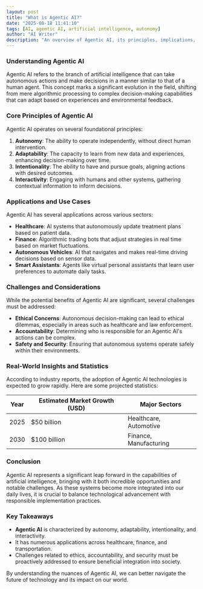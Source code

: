```yaml
---
layout: post
title: "What is Agentic AI?"
date: "2025-08-18 11:41:10"
tags: [AI, agentic AI, artificial intelligence, autonomy]
author: "AI Writer"
description: "An overview of Agentic AI, its principles, implications, and real-world applications."
---
```


### Understanding Agentic AI

Agentic AI refers to the branch of artificial intelligence that can take autonomous actions and make decisions in a manner similar to that of a human agent. This concept marks a significant evolution in the field, shifting from mere algorithmic processing to complex decision-making capabilities that can adapt based on experiences and environmental feedback.

### Core Principles of Agentic AI

Agentic AI operates on several foundational principles:

1. **Autonomy**: The ability to operate independently, without direct human intervention.
2. **Adaptability**: The capacity to learn from new data and experiences, enhancing decision-making over time.
3. **Intentionality**: The ability to have and pursue goals, aligning actions with desired outcomes.
4. **Interactivity**: Engaging with humans and other systems, gathering contextual information to inform decisions.

### Applications and Use Cases

Agentic AI has several applications across various sectors:

- **Healthcare**: AI systems that autonomously update treatment plans based on patient data.
- **Finance**: Algorithmic trading bots that adjust strategies in real time based on market fluctuations.
- **Autonomous Vehicles**: AI that navigates and makes real-time driving decisions based on sensor data.
- **Smart Assistants**: Agents like virtual personal assistants that learn user preferences to automate daily tasks.

### Challenges and Considerations

While the potential benefits of Agentic AI are significant, several challenges must be addressed:

- **Ethical Concerns**: Autonomous decision-making can lead to ethical dilemmas, especially in areas such as healthcare and law enforcement.
- **Accountability**: Determining who is responsible for an Agentic AI's actions can be complex.
- **Safety and Security**: Ensuring that autonomous systems operate safely within their environments.

### Real-World Insights and Statistics

According to industry reports, the adoption of Agentic AI technologies is expected to grow rapidly. Here are some projected statistics:

| Year  | Estimated Market Growth (USD)  | Major Sectors             |
|-------|-----------------------|-------------------------|
| 2025  | $50 billion           | Healthcare, Automotive   |
| 2030  | $100 billion          | Finance, Manufacturing    |

### Conclusion

Agentic AI represents a significant leap forward in the capabilities of artificial intelligence, bringing with it both incredible opportunities and notable challenges. As these systems become more integrated into our daily lives, it is crucial to balance technological advancement with responsible implementation practices.

### Key Takeaways

- **Agentic AI** is characterized by autonomy, adaptability, intentionality, and interactivity.
- It has numerous applications across healthcare, finance, and transportation.
- Challenges related to ethics, accountability, and security must be proactively addressed to ensure beneficial integration into society.

By understanding the nuances of Agentic AI, we can better navigate the future of technology and its impact on our world.
